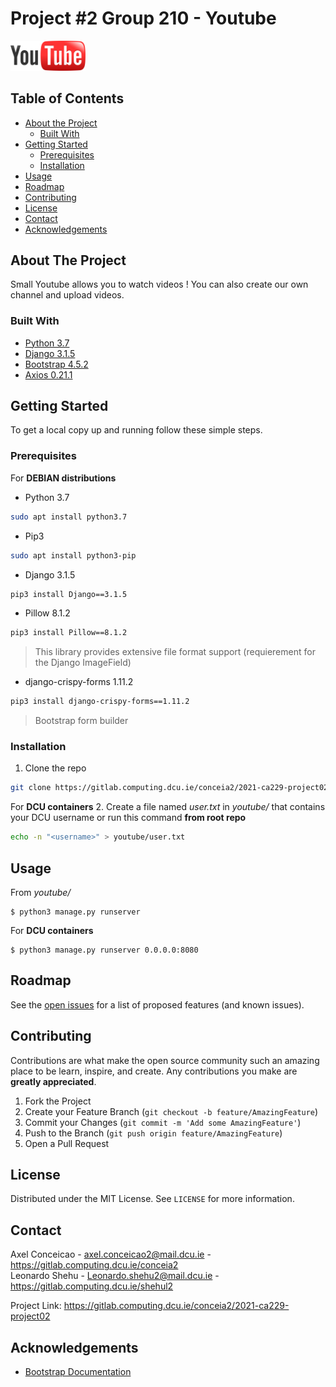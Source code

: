 # Project #2 Group 210 - Youtube

<img src="static/img/logo.svg" alt="overview" width="120"/>

## Table of Contents

* [About the Project](#about-the-project)
  * [Built With](#built-with)
* [Getting Started](#getting-started)
  * [Prerequisites](#prerequisites)
  * [Installation](#installation)
* [Usage](#usage)
* [Roadmap](#roadmap)
* [Contributing](#contributing)
* [License](#license)
* [Contact](#contact)
* [Acknowledgements](#acknowledgements)

## About The Project

Small Youtube allows you to watch videos !
You can also create our own channel and upload videos.

### Built With

* [Python 3.7](https://www.python.org/)
* [Django 3.1.5](https://www.djangoproject.com/download/)
* [Bootstrap 4.5.2](https://www.bootstrapcdn.com/)
* [Axios 0.21.1](https://github.com/axios/axios)

## Getting Started

To get a local copy up and running follow these simple steps.

### Prerequisites  
For **DEBIAN distributions**  
* Python 3.7
```sh
sudo apt install python3.7
```
* Pip3
```sh
sudo apt install python3-pip
```
* Django 3.1.5
```sh
pip3 install Django==3.1.5
```
* Pillow 8.1.2
```sh
pip3 install Pillow==8.1.2
```
> This library provides extensive file format support (requierement for the Django ImageField)

* django-crispy-forms 1.11.2
```sh
pip3 install django-crispy-forms==1.11.2
```
> Bootstrap form builder

### Installation

1. Clone the repo
```sh
git clone https://gitlab.computing.dcu.ie/conceia2/2021-ca229-project02.git
```
For **DCU containers**
2. Create a file named *user.txt* in *youtube/* that contains your DCU username or run this command **from root repo**
```sh
echo -n "<username>" > youtube/user.txt
```
## Usage

From *youtube/*
```
$ python3 manage.py runserver
```
For **DCU containers**  
```
$ python3 manage.py runserver 0.0.0.0:8080
```

## Roadmap

See the [open issues](https://gitlab.computing.dcu.ie/conceia2/2021-ca229-project02/issues) for a list of proposed features (and known issues).

## Contributing

Contributions are what make the open source community such an amazing place to be learn, inspire, and create. Any contributions you make are **greatly appreciated**.

1. Fork the Project
2. Create your Feature Branch (`git checkout -b feature/AmazingFeature`)
3. Commit your Changes (`git commit -m 'Add some AmazingFeature'`)
4. Push to the Branch (`git push origin feature/AmazingFeature`)
5. Open a Pull Request

## License

Distributed under the MIT License. See `LICENSE` for more information.

## Contact

Axel Conceicao - axel.conceicao2@mail.dcu.ie - https://gitlab.computing.dcu.ie/conceia2  
Leonardo Shehu - Leonardo.shehu2@mail.dcu.ie - https://gitlab.computing.dcu.ie/shehul2 

Project Link: https://gitlab.computing.dcu.ie/conceia2/2021-ca229-project02

## Acknowledgements

* [Bootstrap Documentation](https://getbootstrap.com/docs/4.5/getting-started/introduction/)
